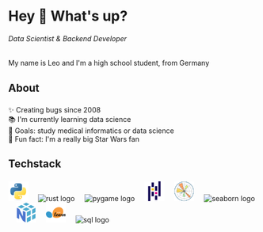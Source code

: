 
<h1 align="left">Hey 👋 What's up?</h1>
<h6>Data Scientist & Backend Developer</h6>

###

<p align="left">My name is Leo and I'm a high school student, from Germany</p>

###

<h2 align="left">About</h2>

###

<p align="left">✨ Creating bugs since 2008<br>📚 I'm currently learning data science<br>🎯 Goals: study medical informatics or data science<br>🎲 Fun fact: I'm a really big Star Wars fan</p>

###

<h2 align="left">Techstack</h2>

###

<div align="left">
  <img src="https://github.com/devicons/devicon/blob/v2.16.0/icons/python/python-original.svg" height="40" alt="python logo"  />
  <img width="12" />
  <img src="https://miqh.gallerycdn.vsassets.io/extensions/miqh/vscode-language-rust/0.14.0/1536151476041/Microsoft.VisualStudio.Services.Icons.Default" height="40" alt="rust logo"  />
  <img width="12" />
  <img src="https://user-images.githubusercontent.com/9541/97474395-5b9a9b80-194c-11eb-8ada-5fbe23fb37c9.png" height="40" alt="pygame logo"  />
  <img width="12" />
  <img src="https://github.com/devicons/devicon/blob/master/icons/pandas/pandas-original.svg" height="40" alt="pandas logo"  />
  <img width="12" />
  <img src="https://github.com/devicons/devicon/blob/master/icons/matplotlib/matplotlib-original.svg" height="40" alt="matplotlib logo"  />
  <img width="12" />
  <img src="https://cdn.worldvectorlogo.com/logos/seaborn-1.svg" height="40" alt="seaborn logo"  />
  <img width="12" />
  <img src="https://github.com/devicons/devicon/blob/master/icons/numpy/numpy-original.svg" height="40" alt="numpy logo"  />
  <img width="12" />
  <img src="https://github.com/devicons/devicon/blob/master/icons/scikitlearn/scikitlearn-original.svg" height="40" alt="scikit-learn logo"  />
  <img width="12" />
  <img src="https://static-00.iconduck.com/assets.00/sql-database-sql-azure-icon-1955x2048-4pmty46t.png" height="40" alt="sql logo"  />
  <img width="12" />
</div>

###
